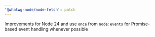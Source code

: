 ```yaml
---
'@whatwg-node/node-fetch': patch
---
```


Improvements for Node 24 and use `once` from `node:events` for Promise-based event handling whenever
possible
